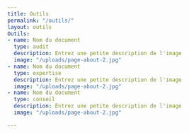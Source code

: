```yaml
---
title: Outils
permalink: "/outils/"
layout: outils
Outils:
- name: Nom du document
  type: audit
  description: Entrez une petite description de l'image
  image: "/uploads/page-about-2.jpg"
- name: Nom du document
  type: expertise
  description: Entrez une petite description de l'image
  image: "/uploads/page-about-2.jpg"
- name: Nom du document
  type: conseil
  description: Entrez une petite description de l'image
  image: "/uploads/page-about-2.jpg"

---
```

